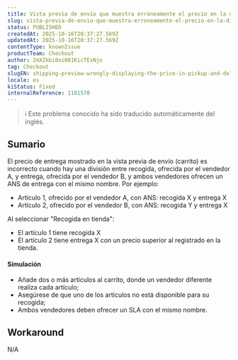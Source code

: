 ```yaml
---
title: Vista previa de envío que muestra erróneamente el precio en la división de recogida y entrega
slug: vista-previa-de-envio-que-muestra-erroneamente-el-precio-en-la-division-de-recogida-y-entrega
status: PUBLISHED
createdAt: 2025-10-16T20:37:27.569Z
updatedAt: 2025-10-16T20:37:27.569Z
contentType: knownIssue
productTeam: Checkout
author: 2mXZkbi0oi061KicTExNjo
tag: Checkout
slugEN: shipping-preview-wrongly-displaying-the-price-in-pickup-and-delivery-split
locale: es
kiStatus: Fixed
internalReference: 1181570
---
```


>ℹ️ Este problema conocido ha sido traducido automáticamente del inglés.

## Sumario


El precio de entrega mostrado en la vista previa de envío (carrito) es incorrecto cuando hay una división entre recogida, ofrecida por el vendedor A, y entrega, ofrecida por el vendedor B, y ambos vendedores ofrecen un ANS de entrega con el mismo nombre. Por ejemplo:


- Artículo 1, ofrecido por el vendedor A, con ANS: recogida X y entrega X
- Artículo 2, ofrecido por el vendedor B, con ANS: recogida Y y entrega X

Al seleccionar "Recogida en tienda":

- El artículo 1 tiene recogida X
- El artículo 2 tiene entrega X con un precio superior al registrado en la tienda.


#### Simulación



- Añade dos o más artículos al carrito, donde un vendedor diferente realiza cada artículo;
- Asegúrese de que uno de los artículos no está disponible para su recogida;
- Ambos vendedores deben ofrecer un SLA con el mismo nombre.

## Workaround


N/A


